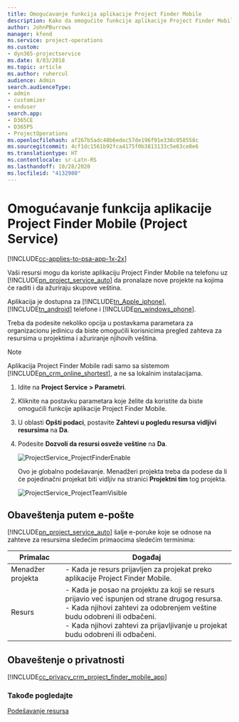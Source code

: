 ```yaml
---
title: Omogućavanje funkcija aplikacije Project Finder Mobile
description: Kako da omogućite funkcije aplikacije Project Finder Mobile za aplikaciju Project Service
author: JohnPBurrows
manager: kfend
ms.service: project-operations
ms.custom:
- dyn365-projectservice
ms.date: 8/03/2018
ms.topic: article
ms.author: ruhercul
audience: Admin
search.audienceType:
- admin
- customizer
- enduser
search.app:
- D365CE
- D365PS
- ProjectOperations
ms.openlocfilehash: af267b5adc48b6edec57de196f91e338c058558c
ms.sourcegitcommit: 4cf1dc1561b92fca4175f0b3813133c5e63ce8e6
ms.translationtype: HT
ms.contentlocale: sr-Latn-RS
ms.lasthandoff: 10/28/2020
ms.locfileid: "4132980"
---
```

# <a name="enable-project-finder-mobile-app-features-project-service"></a>Omogućavanje funkcija aplikacije Project Finder Mobile (Project Service)

[!INCLUDE[cc-applies-to-psa-app-1x-2x](../includes/cc-applies-to-psa-app-1x-2x.md)]

Vaši resursi mogu da koriste aplikaciju Project Finder Mobile na telefonu uz [!INCLUDE[pn_project_service_auto](../includes/pn-project-service-auto.md)] da pronalaze nove projekte na kojima će raditi i da ažuriraju skupove veština.  
  
 Aplikacija je dostupna za [!INCLUDE[tn_Apple_iphone](../includes/tn-apple-iphone.md)], [!INCLUDE[tn_android](../includes/tn-android.md)] telefone i [!INCLUDE[pn_windows_phone](../includes/pn-windows-phone.md)].  
  
 Treba da podesite nekoliko opcija u postavkama parametara za organizacionu jedinicu da biste omogućili korisnicima pregled zahteva za resursima u projektima i ažuriranje njihovih veština.  
  
> [!NOTE]
>  Aplikacija Project Finder Mobile radi samo sa sistemom [!INCLUDE[pn_crm_online_shortest](../includes/pn-crm-online-shortest.md)], a ne sa lokalnim instalacijama.  
  
1. Idite na **Project Service > Parametri**.  
  
2. Kliknite na postavku parametara koje želite da koristite da biste omogućili funkcije aplikacije Project Finder Mobile.  
  
3. U oblasti **Opšti podaci**, postavite **Zahtevi u pogledu resursa vidljivi resursima** na **Da**.  
  
4. Podesite **Dozvoli da resursi osveže veštine** na **Da**.  
  
   ![ProjectService_ProjectFinderEnable](../psa/media/project-service-project-finder-enable.png "ProjectService_ProjectFinderEnable")  
  
   Ovo je globalno podešavanje. Menadžeri projekta treba da podese da li će pojedinačni projekat biti vidljiv na stranici **Projektni tim** tog projekta.  
  
   ![ProjectService_ProjectTeamVisible](../psa/media/project-service-project-team-visible.png "ProjectService_ProjectTeamVisible")  
  
## <a name="email-notifications"></a>Obaveštenja putem e-pošte  
 [!INCLUDE[pn_project_service_auto](../includes/pn-project-service-auto.md)] šalje e-poruke koje se odnose na zahteve za resursima sledećim primaocima sledećim terminima:  
  
|Primalac|Događaj|  
|---------------|-----------|  
|Menadžer projekta|-   Kada je resurs prijavljen za projekat preko aplikacije Project Finder Mobile.|  
|Resurs|-   Kada je posao na projektu za koji se resurs prijavio već ispunjen od strane drugog resursa.<br />-   Kada njihovi zahtevi za odobrenjem veštine budu odobreni ili odbačeni.<br />-   Kada njihovi zahtevi za prijavljivanje u projekat budu odobreni ili odbačeni.|  
  
## <a name="privacy-notice"></a>Obaveštenje o privatnosti  
 [!INCLUDE[cc_privacy_crm_project_finder_mobile_app](../includes/cc-privacy-crm-project-finder-mobile-app.md)]  
  
### <a name="see-also"></a>Takođe pogledajte  
 [Podešavanje resursa](../psa/set-up-resources.md)
